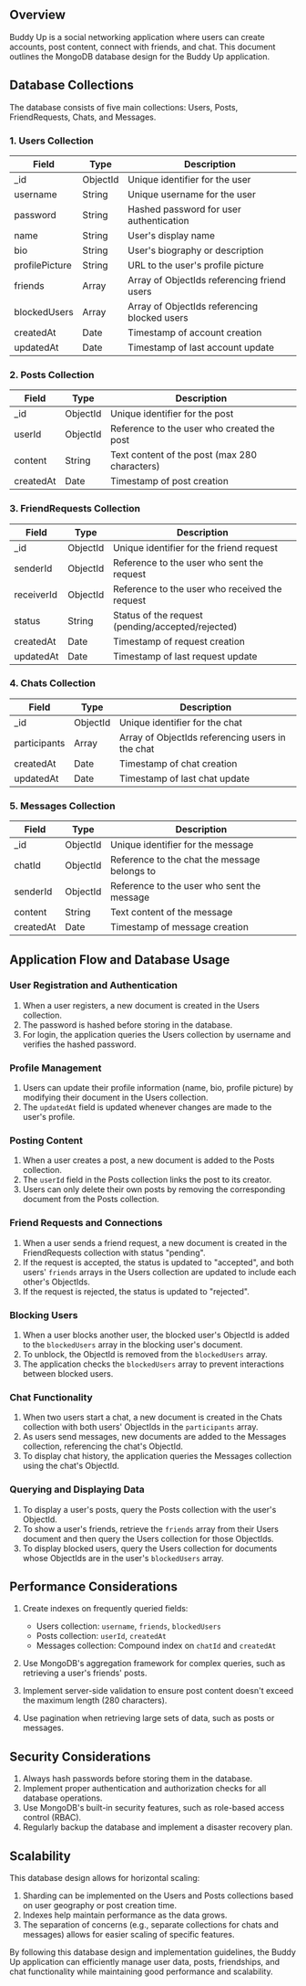 ## Overview

Buddy Up is a social networking application where users can create accounts, post content, connect with friends, and chat. This document outlines the MongoDB database design for the Buddy Up application.

## Database Collections

The database consists of five main collections: Users, Posts, FriendRequests, Chats, and Messages.

### 1. Users Collection

| Field          | Type     | Description                                    |
|----------------|----------|------------------------------------------------|
| _id            | ObjectId | Unique identifier for the user                 |
| username       | String   | Unique username for the user                   |
| password       | String   | Hashed password for user authentication        |
| name           | String   | User's display name                            |
| bio            | String   | User's biography or description                |
| profilePicture | String   | URL to the user's profile picture              |
| friends        | Array    | Array of ObjectIds referencing friend users    |
| blockedUsers   | Array    | Array of ObjectIds referencing blocked users   |
| createdAt      | Date     | Timestamp of account creation                  |
| updatedAt      | Date     | Timestamp of last account update               |

### 2. Posts Collection

| Field     | Type     | Description                                 |
|-----------|----------|---------------------------------------------|
| _id       | ObjectId | Unique identifier for the post              |
| userId    | ObjectId | Reference to the user who created the post  |
| content   | String   | Text content of the post (max 280 characters) |
| createdAt | Date     | Timestamp of post creation                  |

### 3. FriendRequests Collection

| Field      | Type     | Description                                    |
|------------|----------|------------------------------------------------|
| _id        | ObjectId | Unique identifier for the friend request       |
| senderId   | ObjectId | Reference to the user who sent the request     |
| receiverId | ObjectId | Reference to the user who received the request |
| status     | String   | Status of the request (pending/accepted/rejected) |
| createdAt  | Date     | Timestamp of request creation                  |
| updatedAt  | Date     | Timestamp of last request update               |

### 4. Chats Collection

| Field        | Type     | Description                                    |
|--------------|----------|------------------------------------------------|
| _id          | ObjectId | Unique identifier for the chat                 |
| participants | Array    | Array of ObjectIds referencing users in the chat |
| createdAt    | Date     | Timestamp of chat creation                     |
| updatedAt    | Date     | Timestamp of last chat update                  |

### 5. Messages Collection

| Field     | Type     | Description                                 |
|-----------|----------|---------------------------------------------|
| _id       | ObjectId | Unique identifier for the message           |
| chatId    | ObjectId | Reference to the chat the message belongs to |
| senderId  | ObjectId | Reference to the user who sent the message  |
| content   | String   | Text content of the message                 |
| createdAt | Date     | Timestamp of message creation               |

## Application Flow and Database Usage

### User Registration and Authentication

1. When a user registers, a new document is created in the Users collection.
2. The password is hashed before storing in the database.
3. For login, the application queries the Users collection by username and verifies the hashed password.

### Profile Management

1. Users can update their profile information (name, bio, profile picture) by modifying their document in the Users collection.
2. The `updatedAt` field is updated whenever changes are made to the user's profile.

### Posting Content

1. When a user creates a post, a new document is added to the Posts collection.
2. The `userId` field in the Posts collection links the post to its creator.
3. Users can only delete their own posts by removing the corresponding document from the Posts collection.

### Friend Requests and Connections

1. When a user sends a friend request, a new document is created in the FriendRequests collection with status "pending".
2. If the request is accepted, the status is updated to "accepted", and both users' `friends` arrays in the Users collection are updated to include each other's ObjectIds.
3. If the request is rejected, the status is updated to "rejected".

### Blocking Users

1. When a user blocks another user, the blocked user's ObjectId is added to the `blockedUsers` array in the blocking user's document.
2. To unblock, the ObjectId is removed from the `blockedUsers` array.
3. The application checks the `blockedUsers` array to prevent interactions between blocked users.

### Chat Functionality

1. When two users start a chat, a new document is created in the Chats collection with both users' ObjectIds in the `participants` array.
2. As users send messages, new documents are added to the Messages collection, referencing the chat's ObjectId.
3. To display chat history, the application queries the Messages collection using the chat's ObjectId.

### Querying and Displaying Data

1. To display a user's posts, query the Posts collection with the user's ObjectId.
2. To show a user's friends, retrieve the `friends` array from their Users document and then query the Users collection for those ObjectIds.
3. To display blocked users, query the Users collection for documents whose ObjectIds are in the user's `blockedUsers` array.

## Performance Considerations

1. Create indexes on frequently queried fields:
   - Users collection: `username`, `friends`, `blockedUsers`
   - Posts collection: `userId`, `createdAt`
   - Messages collection: Compound index on `chatId` and `createdAt`

2. Use MongoDB's aggregation framework for complex queries, such as retrieving a user's friends' posts.

3. Implement server-side validation to ensure post content doesn't exceed the maximum length (280 characters).

4. Use pagination when retrieving large sets of data, such as posts or messages.

## Security Considerations

1. Always hash passwords before storing them in the database.
2. Implement proper authentication and authorization checks for all database operations.
3. Use MongoDB's built-in security features, such as role-based access control (RBAC).
4. Regularly backup the database and implement a disaster recovery plan.

## Scalability

This database design allows for horizontal scaling:

1. Sharding can be implemented on the Users and Posts collections based on user geography or post creation time.
2. Indexes help maintain performance as the data grows.
3. The separation of concerns (e.g., separate collections for chats and messages) allows for easier scaling of specific features.

By following this database design and implementation guidelines, the Buddy Up application can efficiently manage user data, posts, friendships, and chat functionality while maintaining good performance and scalability.

